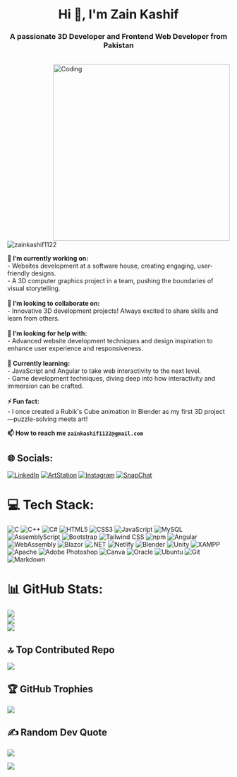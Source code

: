 <h1 align="center">Hi 👋, I'm Zain Kashif</h1>
<h3 align="center">A passionate 3D Developer and Frontend Web Developer from Pakistan</h3>

<br>

<img align="right" alt="Coding" width="400" src="https://camo.githubusercontent.com/4d9f5ecceb711eec6e2018f38a5677dc657c9738d4a65ba3b928c41c0a45b439/68747470733a2f2f6d69726f2e6d656469756d2e636f6d2f6d61782f313336302f302a37513379765349765f7430696f4a2d5a2e676966">

<p align="left"> <img src="https://komarev.com/ghpvc/?username=zainkashif1122&label=Profile%20views&color=0e75b6&style=flat" alt="zainkashif1122" /> </p>

**🔭 I’m currently working on:**<br> - Websites development at a software house, creating engaging, user-friendly designs.<br> - A 3D computer graphics project in a team, pushing the boundaries of visual storytelling.<br><br>**👯 I’m looking to collaborate on:**<br> - Innovative 3D development projects! Always excited to share skills and learn from others.<br><br>**🤝 I’m looking for help with:**<br> - Advanced website development techniques and design inspiration to enhance user experience and responsiveness.<br><br>**🌱 Currently learning:**<br> - JavaScript and Angular to take web interactivity to the next level.<br> - Game development techniques, diving deep into how interactivity and immersion can be crafted.<br><br>**⚡ Fun fact:**<br> - I once created a Rubik's Cube animation in Blender as my first 3D project—puzzle-solving meets art!

**📫 How to reach me `zainkashif1122@gmail.com`**

## 🌐 Socials:
[![LinkedIn](https://img.shields.io/badge/LinkedIn-0A66C2.svg?style=for-the-badge&logo=LinkedIn&logoColor=white)](https://linkedin.com/in/zainkashif) 
[![ArtStation](https://img.shields.io/badge/ArtStation-13AFF0.svg?style=for-the-badge&logo=ArtStation&logoColor=white)](https://www.artstation.com/zainkashif)
[![Instagram](https://img.shields.io/badge/Instagram-E4405F.svg?style=for-the-badge&logo=Instagram&logoColor=white)](https://instagram.com/zaynkashif._) 
[![SnapChat](https://img.shields.io/badge/Snapchat-FFFC00.svg?style=for-the-badge&logo=Snapchat&logoColor=black)](https://snapchat.com/t/yjYU46vj) 

# 💻 Tech Stack:
![C](https://img.shields.io/badge/C-A8B9CC.svg?style=for-the-badge&logo=C&logoColor=black)
![C++](https://img.shields.io/badge/C++-00599C.svg?style=for-the-badge&logo=C++&logoColor=white)
![C#](https://img.shields.io/badge/c%23-%23239120.svg?style=for-the-badge&logo=csharp&logoColor=white)
![HTML5](https://img.shields.io/badge/HTML5-E34F26.svg?style=for-the-badge&logo=HTML5&logoColor=white)
![CSS3](https://img.shields.io/badge/CSS3-1572B6.svg?style=for-the-badge&logo=CSS3&logoColor=white)
![JavaScript](https://img.shields.io/badge/JavaScript-F7DF1E.svg?style=for-the-badge&logo=JavaScript&logoColor=black)
![MySQL](https://img.shields.io/badge/MySQL-4479A1.svg?style=for-the-badge&logo=MySQL&logoColor=white)
![AssemblyScript](https://img.shields.io/badge/AssemblyScript-007AAC.svg?style=for-the-badge&logo=AssemblyScript&logoColor=white)
![Bootstrap](https://img.shields.io/badge/Bootstrap-7952B3.svg?style=for-the-badge&logo=Bootstrap&logoColor=white)
![Tailwind CSS](https://img.shields.io/badge/Tailwind%20CSS-06B6D4.svg?style=for-the-badge&logo=Tailwind-CSS&logoColor=white)
![npm](https://img.shields.io/badge/npm-CB3837.svg?style=for-the-badge&logo=npm&logoColor=white)
![Angular](https://img.shields.io/badge/Angular-0F0F11.svg?style=for-the-badge&logo=Angular&logoColor=white)
![WebAssembly](https://img.shields.io/badge/WebAssembly-654FF0.svg?style=for-the-badge&logo=WebAssembly&logoColor=white)
![Blazor](https://img.shields.io/badge/Blazor-512BD4.svg?style=for-the-badge&logo=Blazor&logoColor=white)
![.NET](https://img.shields.io/badge/.NET-512BD4.svg?style=for-the-badge&logo=dotnet&logoColor=white)
![Netlify](https://img.shields.io/badge/Netlify-00C7B7.svg?style=for-the-badge&logo=Netlify&logoColor=white)
![Blender](https://img.shields.io/badge/Blender-E87D0D.svg?style=for-the-badge&logo=Blender&logoColor=white)
![Unity](https://img.shields.io/badge/Unity-FFFFFF.svg?style=for-the-badge&logo=Unity&logoColor=black)
![XAMPP](https://img.shields.io/badge/XAMPP-FB7A24.svg?style=for-the-badge&logo=XAMPP&logoColor=white)
![Apache](https://img.shields.io/badge/Apache-D22128.svg?style=for-the-badge&logo=Apache&logoColor=white)
![Adobe Photoshop](https://img.shields.io/badge/Adobe%20Photoshop-31A8FF.svg?style=for-the-badge&logo=Adobe-Photoshop&logoColor=white)
![Canva](https://img.shields.io/badge/Canva-00C4CC.svg?style=for-the-badge&logo=Canva&logoColor=white)
![Oracle](https://img.shields.io/badge/Oracle-F80000.svg?style=for-the-badge&logo=Oracle&logoColor=white)
![Ubuntu](https://img.shields.io/badge/Ubuntu-E95420.svg?style=for-the-badge&logo=Ubuntu&logoColor=white)
![Git](https://img.shields.io/badge/Git-F05032.svg?style=for-the-badge&logo=Git&logoColor=white)
![Markdown](https://img.shields.io/badge/Markdown-000000.svg?style=for-the-badge&logo=Markdown&logoColor=white)

# 📊 GitHub Stats:
![](https://github-readme-stats.vercel.app/api?username=zainkashif1122&theme=dark&hide_border=false&include_all_commits=false&count_private=false)<br/>
![](https://github-readme-streak-stats.herokuapp.com/?user=zainkashif1122&theme=dark&hide_border=false)<br/>
![](https://github-readme-stats.vercel.app/api/top-langs/?username=zainkashif1122&theme=dark&hide_border=false&include_all_commits=false&count_private=false&layout=compact)

## 🔝 Top Contributed Repo
![](https://github-contributor-stats.vercel.app/api?username=zainkashif1122&limit=5&theme=dark&combine_all_yearly_contributions=true)

## 🏆 GitHub Trophies
![](https://github-profile-trophy.vercel.app/?username=zainkashif1122&theme=radical&no-frame=false&no-bg=false&margin-w=4)

## ✍️ Random Dev Quote
![](https://quotes-github-readme.vercel.app/api?type=horizontal&theme=radical)

[![](https://visitcount.itsvg.in/api?id=zainkashif1122&icon=0&color=0)](https://visitcount.itsvg.in)
